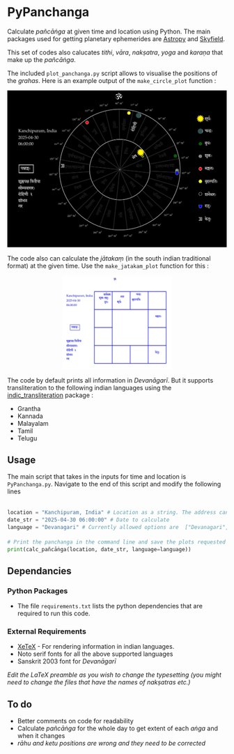 # PyPanchanga
Calculate _pañcāṅga_ at given time and location using Python. The main packages used for getting planetary ephemerides are [Astropy](https://www.astropy.org/) and [Skyfield](https://rhodesmill.org/skyfield/).  

This set of codes also calucates _tithi_, _vāra_, _nakṣatra_, _yoga_ and _karaṇa_ that make up the _pañcāṅga_.

The included `plot_panchanga.py` script allows to visualise the positions of the _grahas_. Here is an example output of the `make_circle_plot` function :  
<p align="center">
<img src="https://github.com/arvindb95/AstroPyPanchanga/blob/main/panchanga_at_test_time-1.jpg" title="Sample circle plot" />
</p>

The code also can calculate the _jātakaṃ_ (in the south indian traditional format) at the given time. Use the `make_jatakam_plot` function for this :
<p align="center">
<img src="https://github.com/arvindb95/AstroPyPanchanga/blob/main/jatakam_at_test_time-1.jpg" title="Sample jatakam plot"  width="50%"/>
</p>

The code by default prints all information in _Devanāgarī_. But it supports transliteration to the following indian languages using the [indic_transliteration](https://github.com/indic-transliteration/indic_transliteration_py) package :
- Grantha
- Kannada
- Malayalam
- Tamil
- Telugu

## Usage
The main script that takes in the inputs for time and location is `PyPanchanga.py`. Navigate to the end of this script and modify the following lines

```python

location = "Kanchipuram, India" # Location as a string. The address can be more detailed. Uses OpenStreetMap Nominatim tool [1] (default) or the Google geocoding API [2]
date_str = "2025-04-30 06:00:00" # Date to calculate 
language = "Devanagari" # Currently allowed options are  ["Devanagari", "Grantha", "Kannada", "Malayalam", "Tamil", "Telugu"]

# Print the panchanga in the command line and save the plots requested
print(calc_pañcāṅga(location, date_str, language=language))

```

## Dependancies

### Python Packages 
- The file `requirements.txt` lists the python dependencies that are required to run this code.
   
### External Requirements
- [XeTeX](https://tug.org/xetex/) - For rendering information in indian languages.  
- Noto serif fonts for all the above supported languages
- Sanskrit 2003 font for _Devanāgarī_

_Edit the LaTeX preamble as you wish to change the typesetting (you might need to change the files that have the names of naks&#803;atras etc.)_

## To do
- Better comments on code for readability 
- Calculate _pañcāṅga_ for the whole day to get extent of each _aṅga_ and when it changes 
- *rāhu and ketu positions are wrong and they need to be corrected*
